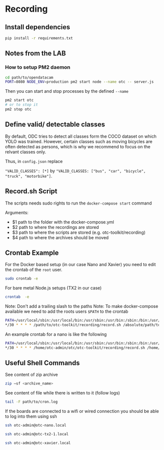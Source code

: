 # Recording

## Install dependencies

```bash
pip install -r requirements.txt
```

## Notes from the LAB

### How to setup PM2 daemon

```bash
cd path/to/opendatacam
PORT=8080 NODE_ENV=production pm2 start node --name otc -- server.js
```
Then you can start and stop processes by the defined `--name`

```bash
pm2 start otc
# or to stop it
pm2 stop otc

```
## Define valid/ detectable classes

By default, ODC tries to detect all classes form the COCO dataset on which YOLO was trained. However, certain classes such as moving bicycles are often detected as persons, which is why we recommend to focus on the relvant classes only.

Thus, in `config.json` replace 

`"VALID_CLASSES": [*]` by `"VALID_CLASSES: ["bus", "car", "bicycle", "truck", "motorbike"]`.

## Record.sh Script

The scripts needs sudo rights to run the `docker-compose start` command

Arguments:

- $1 path to the folder with the docker-compose.yml
- $2 path to where the recordings are stored
- $3 path to where the scripts are stored (e.g. otc-toolkit/recording)
- $4 path to where the archives should be moved

## Crontab Example

For the Docker based setup (in our case Nano and Xavier) you need to edit the crontab of the `root` user.

```bash
sudo crontab -e
```

For bare metal Node.js setups (TX2 in our case)

```bash
crontab  -e
```

Note: Don't add a trailing slash to the paths
Note: To make docker-compose available we need to add the roots users `$PATH` to the crontab

```bash
PATH=/usr/local/sbin:/usr/local/bin:/usr/sbin:/usr/bin:/sbin:/bin:/usr/games:/usr/local/games
*/30 * * * * /path/to/otc-toolkit/recording/record.sh /absolute/path/to/the/folder/of/docker-compose-yml /absolute/path/where/the/recordings/should/be/stored /absolute/path/where/the/scripts/of/otc-toolkit/recording/is /absolute/path/where/the/archives/should/be/moved/to/at/the/end > /path/to/where/you/want/the/logs/cron.log 2>&1
```

An example crontab for a nano is like the following
```bash
PATH=/usr/local/sbin:/usr/local/bin:/usr/sbin:/usr/bin:/sbin:/bin:/usr/games:/usr/local/games
*/30 * * * * /home/otc-admin/otc/otc-toolkit/recording/record.sh /home/otc-admin/otc /home/otc-admin/otc-recordings /home/otc-admin/otc/otc-toolkit/recording /home/otc-admin/tmp > /home/otc-admin/otc-recordings/cron.log 2>&1

```

## Useful Shell Commands

See content of zip archive

```bash
zip –sf <archive_name>
```

See content of file while there is written to it (follow logs)

```bash
tail -F path/to/cron.log
```

If the boards are connected to a wifi or wired connection you should be able to log into them using ssh

```bash
ssh otc-admin@otc-nano.local

ssh otc-admin@otc-tx2-1.local

ssh otc-admin@otc-xavier.local
```
